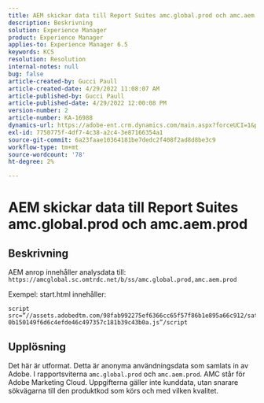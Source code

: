 ```yaml
---
title: AEM skickar data till Report Suites amc.global.prod och amc.aem.prod
description: Beskrivning
solution: Experience Manager
product: Experience Manager
applies-to: Experience Manager 6.5
keywords: KCS
resolution: Resolution
internal-notes: null
bug: false
article-created-by: Gucci Paull
article-created-date: 4/29/2022 11:08:07 AM
article-published-by: Gucci Paull
article-published-date: 4/29/2022 12:00:08 PM
version-number: 2
article-number: KA-16988
dynamics-url: https://adobe-ent.crm.dynamics.com/main.aspx?forceUCI=1&pagetype=entityrecord&etn=knowledgearticle&id=ca7ac9a4-acc7-ec11-a7b6-0022480a10ee
exl-id: 7750775f-4df7-4c38-a2c4-3e87166354a1
source-git-commit: 6a23faae10364181be7dedc2f408f2ad8d8be3c9
workflow-type: tm+mt
source-wordcount: '78'
ht-degree: 2%

---
```


# AEM skickar data till Report Suites amc.global.prod och amc.aem.prod

## Beskrivning



AEM anrop innehåller analysdata till: `https://amcglobal.sc.omtrdc.net/b/ss/amc.global.prod,amc.aem.prod`

Exempel: start.html innehåller:

```
script src=“//assets.adobedtm.com/98fab992275ef6366cc65f57f86b1e895a66c912/satelliteLib-0b150149f6d6c4efde46c497357c181b39c43b0a.js”/script
```




## Upplösning



Det här är utformat. Detta är anonyma användningsdata som samlats in av Adobe. I rapportsviterna `amc.global.prod` och `amc.aem.prod`. AMC står för Adobe Marketing Cloud. Uppgifterna gäller inte kunddata, utan snarare sökvägarna till den produktkod som körs och med vilken kvalitet.
